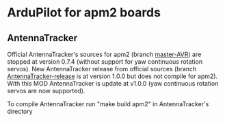 # ArduPilot for apm2 boards

## AntennaTracker ##

Official AntennaTracker's sources for apm2 (branch [master-AVR](https://github.com/ArduPilot/ardupilot/tree/master-AVR)) are stopped at version 0.7.4 (without support for yaw continuous rotation servos). New AntennaTracker release from official sources (branch [AntennaTracker-release](https://github.com/ArduPilot/ardupilot/tree/AntennaTracker-release/AntennaTracker) is at version 1.0.0 but does not compile for apm2). With this MOD AntennaTracker is update at v1.0.0 (yaw continuous rotation servos are now supported).

To compile AntennaTracker run "make build apm2" in AntennaTracker's directory
